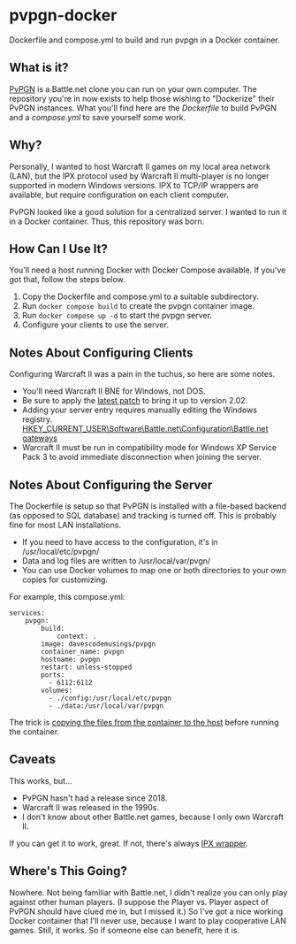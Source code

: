 # pvpgn-docker
Dockerfile and compose.yml to build and run pvpgn in a Docker container.

## What is it?
[PvPGN](https://en.wikipedia.org/wiki/PvPGN) is a Battle.net clone you can run on your own computer. The repository you're in now exists to help those wishing to "Dockerize" their PvPGN instances. What you'll find here are the _Dockerfile_ to build PvPGN and a _compose.yml_ to save yourself some work.

## Why?
Personally, I wanted to host Warcraft II games on my local area network (LAN), but the IPX protocol used by Warcraft II multi-player is no longer supported in modern Windows versions. IPX to TCP/IP wrappers are available, but require configuration on each client computer.

PvPGN looked like a good solution for a centralized server. I wanted to run it in a Docker container. Thus, this repository was born.

## How Can I Use It?
You'll need a host running Docker with Docker Compose available. If you've got that, follow the steps below.

1. Copy the Dockerfile and compose.yml to a suitable subdirectory.
2. Run `docker compose build` to create the pvpgn container image.
3. Run `docker compose up -d` to start the pvpgn server.
4. Configure your clients to use the server.

## Notes About Configuring Clients
Configuring Warcraft II was a pain in the tuchus, so here are some notes.

* You'll need Warcraft II BNE for Windows, not DOS.
* Be sure to apply the [latest patch](https://www.moddb.com/games/warcraft-ii/downloads/warcraft-ii-battlenet-edition-v202-patch) to bring it up to version 2.02.
* Adding your server entry requires manually editing the Windows registry. [HKEY_CURRENT_USER\Software\Battle.net\Configuration\Battle.net gateways](https://www.reddit.com/r/slashdiablo/comments/u4jtj/how_to_manually_edit_the_battlenet_registry_to/)
* Warcraft II must be run in compatibility mode for Windows XP Service Pack 3 to avoid immediate disconnection when joining the server.

## Notes About Configuring the Server
The Dockerfile is setup so that PvPGN is installed with a file-based backend (as opposed to SQL database) and tracking is turned off. This is probably fine for most LAN installations.

* If you need to have access to the configuration, it's in /usr/local/etc/pvpgn/
* Data and log files are written to /usr/local/var/pvgn/
* You can use Docker volumes to map one or both directories to your own copies for customizing.

For example, this compose.yml:

```
services:
    pvpgn:
        build:
            context: .
        image: davescodemusings/pvpgn
        container_name: pvpgn
        hostname: pvpgn
        restart: unless-stopped
        ports:
          - 6112:6112
        volumes:
          - ./config:/usr/local/etc/pvpgn
          - ./data:/usr/local/var/pvpgn
```

The trick is [copying the files from the container to the host](https://duckduckgo.com/?q=copy+files+from+docker+container+to+host) before running the container. 

## Caveats
This works, but...
* PvPGN hasn't had a release since 2018.
* Warcraft II was released in the 1990s.
* I don't know about other Battle.net games, because I only own Warcraft II.

If you can get it to work, great. If not, there's always [IPX wrapper](http://www.solemnwarning.net/ipxwrapper/).

## Where's This Going?
Nowhere. Not being familiar with Battle.net, I didn't realize you can only play against other human players. (I suppose the Player vs. Player aspect of PvPGN should have clued me in, but I missed it.) So I've got a nice working Docker container that I'll never use, because I want to play cooperative LAN games. Still, it works. So if someone else can benefit, here it is.
